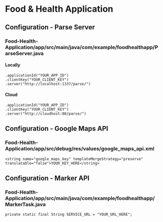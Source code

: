 # Food &amp; Health Application

## Configuration - Parse Server

### Food-Health-Application/app/src/main/java/com/example/foodhealthapp/ParseServer.java

#### Locally
```
.applicationId("YOUR_APP_ID")
.clientKey("YOUR_CLIENT_KEY")
.server("http://localhost:1337/parse/")
```

#### Cloud
```
.applicationId("YOUR_APP_ID")
.clientKey("YOUR_CLIENT_KEY")
.server("http://cloudhost:80/parse/")
```

## Configuration - Google Maps API
### Food-Health-Application/app/src/debug/res/values/google_maps_api.xml

```
<string name="google_maps_key" templateMergeStrategy="preserve" translatable="false">YOUR_KEY_HERE</string>
```

## Configuration - Marker API
### Food-Health-Application/app/src/main/java/com/example/foodhealthapp/MarkerTask.java
```
private static final String SERVICE_URL = "YOUR_URL_HERE";
```
